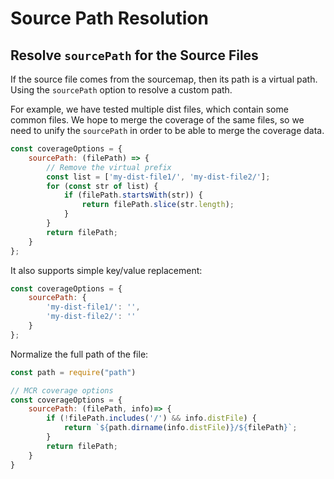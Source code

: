 # Source Path Resolution

## Resolve `sourcePath` for the Source Files

If the source file comes from the sourcemap, then its path is a virtual path. Using the `sourcePath` option to resolve a custom path.

For example, we have tested multiple dist files, which contain some common files. We hope to merge the coverage of the same files, so we need to unify the `sourcePath` in order to be able to merge the coverage data.

```js
const coverageOptions = {
    sourcePath: (filePath) => {
        // Remove the virtual prefix
        const list = ['my-dist-file1/', 'my-dist-file2/'];
        for (const str of list) {
            if (filePath.startsWith(str)) {
                return filePath.slice(str.length);
            }
        }
        return filePath;
    }
};
```

It also supports simple key/value replacement:
```js
const coverageOptions = {
    sourcePath: {
        'my-dist-file1/': '',
        'my-dist-file2/': ''
    }
};
```

Normalize the full path of the file:
```js
const path = require("path")

// MCR coverage options
const coverageOptions = {
    sourcePath: (filePath, info)=> {
        if (!filePath.includes('/') && info.distFile) {
            return `${path.dirname(info.distFile)}/${filePath}`;
        }
        return filePath;
    }
}
```

